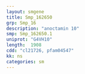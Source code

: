 ```yaml
---
layout: smgene
title: Smp_162650
grp: Smp_16
description: "anoctamin 10"
smp: Smp_162650.1
uniprot: "G4VH10"
length:  1908
cdd: "cl21726, pfam04547"
kk: ns
categories: sm
---
```

